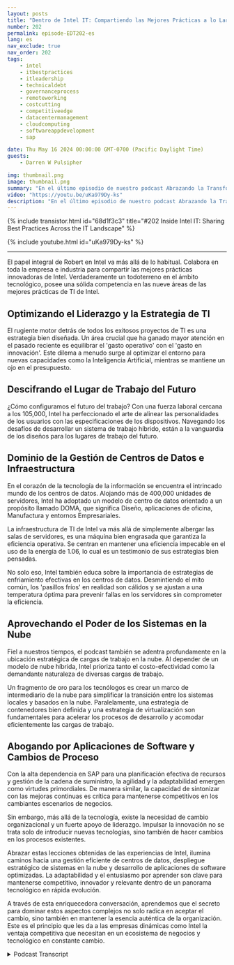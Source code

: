 ```yaml
---
layout: posts
title: "Dentro de Intel IT: Compartiendo las Mejores Prácticas a lo Largo del Panorama de TI"
number: 202
permalink: episode-EDT202-es
lang: es
nav_exclude: true
nav_order: 202
tags:
    - intel
    - itbestpractices
    - itleadership
    - technicaldebt
    - governanceprocess
    - remoteworking
    - costcutting
    - competitiveedge
    - datacentermanagement
    - cloudcomputing
    - softwareappdevelopment
    - sap

date: Thu May 16 2024 00:00:00 GMT-0700 (Pacific Daylight Time)
guests:
    - Darren W Pulsipher

img: thumbnail.png
image: thumbnail.png
summary: "En el último episodio de nuestro podcast Abrazando la Transformación Digital, nuestro anfitrión Darren Pulsipher se adentró en el mundo de la gestión de centros de datos, la computación en la nube y el desarrollo de aplicaciones de software con Robert Vaughn, un estimado especialista en tecnología de Intel IT."
video: "https://youtu.be/uKa979Dy-ks"
description: "En el último episodio de nuestro podcast Abrazando la Transformación Digital, nuestro anfitrión Darren Pulsipher se adentró en el mundo de la gestión de centros de datos, la computación en la nube y el desarrollo de aplicaciones de software con Robert Vaughn, un estimado especialista en tecnología de Intel IT."
---
```


<div>
{% include transistor.html id="68d1f3c3" title="#202 Inside Intel IT: Sharing Best Practices Across the IT Landscape" %}

{% include youtube.html id="uKa979Dy-ks" %}
</div>

---

El papel integral de Robert en Intel va más allá de lo habitual. Colabora en toda la empresa e industria para compartir las mejores prácticas innovadoras de Intel. Verdaderamente un todoterreno en el ámbito tecnológico, posee una sólida competencia en las nueve áreas de las mejores prácticas de TI de Intel.

## Optimizando el Liderazgo y la Estrategia de TI

El rugiente motor detrás de todos los exitosos proyectos de TI es una estrategia bien diseñada. Un área crucial que ha ganado mayor atención en el pasado reciente es equilibrar el 'gasto operativo' con el 'gasto en innovación'. Este dilema a menudo surge al optimizar el entorno para nuevas capacidades como la Inteligencia Artificial, mientras se mantiene un ojo en el presupuesto.

## Descifrando el Lugar de Trabajo del Futuro

¿Cómo configuramos el futuro del trabajo? Con una fuerza laboral cercana a los 105,000, Intel ha perfeccionado el arte de alinear las personalidades de los usuarios con las especificaciones de los dispositivos. Navegando los desafíos de desarrollar un sistema de trabajo híbrido, están a la vanguardia de los diseños para los lugares de trabajo del futuro.

## Dominio de la Gestión de Centros de Datos e Infraestructura

En el corazón de la tecnología de la información se encuentra el intrincado mundo de los centros de datos. Alojando más de 400,000 unidades de servidores, Intel ha adoptado un modelo de centro de datos orientado a un propósito llamado DOMA, que significa Diseño, aplicaciones de oficina, Manufactura y entornos Empresariales.

La infraestructura de TI de Intel va más allá de simplemente albergar las salas de servidores, es una máquina bien engrasada que garantiza la eficiencia operativa. Se centran en mantener una eficiencia impecable en el uso de la energía de 1.06, lo cual es un testimonio de sus estrategias bien pensadas.

No solo eso, Intel también educa sobre la importancia de estrategias de enfriamiento efectivas en los centros de datos. Desmintiendo el mito común, los 'pasillos fríos' en realidad son cálidos y se ajustan a una temperatura óptima para prevenir fallas en los servidores sin comprometer la eficiencia.

## Aprovechando el Poder de los Sistemas en la Nube

Fiel a nuestros tiempos, el podcast también se adentra profundamente en la ubicación estratégica de cargas de trabajo en la nube. Al depender de un modelo de nube híbrida, Intel prioriza tanto el costo-efectividad como la demandante naturaleza de diversas cargas de trabajo.

Un fragmento de oro para los tecnólogos es crear un marco de intermediario de la nube para simplificar la transición entre los sistemas locales y basados en la nube. Paralelamente, una estrategia de contenedores bien definida y una estrategia de virtualización son fundamentales para acelerar los procesos de desarrollo y acomodar eficientemente las cargas de trabajo.

## Abogando por Aplicaciones de Software y Cambios de Proceso

Con la alta dependencia en SAP para una planificación efectiva de recursos y gestión de la cadena de suministro, la agilidad y la adaptabilidad emergen como virtudes primordiales. De manera similar, la capacidad de sintonizar con las mejoras continuas es crítica para mantenerse competitivos en los cambiantes escenarios de negocios.

Sin embargo, más allá de la tecnología, existe la necesidad de cambio organizacional y un fuerte apoyo de liderazgo. Impulsar la innovación no se trata solo de introducir nuevas tecnologías, sino también de hacer cambios en los procesos existentes.

Abrazar estas lecciones obtenidas de las experiencias de Intel, ilumina caminos hacia una gestión eficiente de centros de datos, despliegue estratégico de sistemas en la nube y desarrollo de aplicaciones de software optimizadas. La adaptabilidad y el entusiasmo por aprender son clave para mantenerse competitivo, innovador y relevante dentro de un panorama tecnológico en rápida evolución.

A través de esta enriquecedora conversación, aprendemos que el secreto para dominar estos aspectos complejos no solo radica en aceptar el cambio, sino también en mantener la esencia auténtica de la organización. Este es el principio que les da a las empresas dinámicas como Intel la ventaja competitiva que necesitan en un ecosistema de negocios y tecnológico en constante cambio.



<details>
<summary> Podcast Transcript </summary>

<p></p>

</details>
